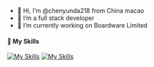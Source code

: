 - 👋 Hi, I’m @chenyunda218 from China macao
- 👀 I’m a full stack developer
- 🌱 I’m currently working on Boardware Limited

<!---
chenyunda218/chenyunda218 is a ✨ special ✨ repository because its `README.md` (this file) appears on your GitHub profile.
You can click the Preview link to take a look at your changes.
--->
#### 🎨 My Skills

[![My Skills](https://skillicons.dev/icons?i=go,kotlin,java,js,ts&theme=light)](https://skillicons.dev)
[![My Skills](https://skillicons.dev/icons?i=linux,react,graphql,mysql,docker,kubernetes&theme=light)](https://skillicons.dev)
